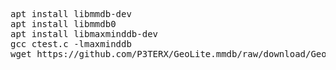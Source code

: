 <pre>
apt install libmmdb-dev
apt install libmmdb0
apt install libmaxminddb-dev
gcc ctest.c -lmaxminddb
wget https://github.com/P3TERX/GeoLite.mmdb/raw/download/GeoLite2-Country.mmdb
</pre>
